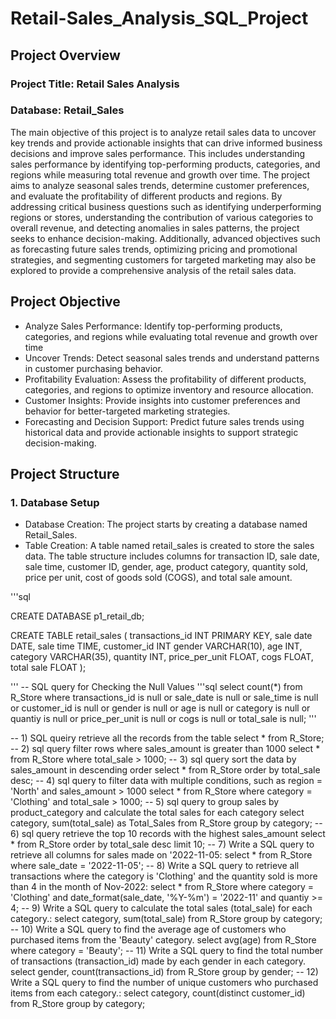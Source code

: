 # Retail-Sales_Analysis_SQL_Project
## Project Overview
### Project Title: Retail Sales Analysis
### Database: Retail_Sales
The main objective of this project is to analyze retail sales data to uncover key trends and provide actionable insights that can drive informed business decisions and improve sales performance. This includes understanding sales performance by identifying top-performing products, categories, and regions while measuring total revenue and growth over time. The project aims to analyze seasonal sales trends, determine customer preferences, and evaluate the profitability of different products and regions. By addressing critical business questions such as identifying underperforming regions or stores, understanding the contribution of various categories to overall revenue, and detecting anomalies in sales patterns, the project seeks to enhance decision-making. Additionally, advanced objectives such as forecasting future sales trends, optimizing pricing and promotional strategies, and segmenting customers for targeted marketing may also be explored to provide a comprehensive analysis of the retail sales data.

## Project Objective
- Analyze Sales Performance: Identify top-performing products, categories, and regions while evaluating total revenue and growth over time
- Uncover Trends: Detect seasonal sales trends and understand patterns in customer purchasing behavior.
- Profitability Evaluation: Assess the profitability of different products, categories, and regions to optimize inventory and resource allocation.
- Customer Insights: Provide insights into customer preferences and behavior for better-targeted marketing strategies.
- Forecasting and Decision Support: Predict future sales trends using historical data and provide actionable insights to support strategic decision-making.

## Project Structure
### 1. Database Setup
- Database Creation: The project starts by creating a database named Retail_Sales.
- Table Creation: A table named retail_sales is created to store the sales data. The table structure includes columns for transaction ID, sale date, sale time, customer ID, gender, age, product category, quantity sold, price per unit, cost of goods sold (COGS), and total sale amount.

'''sql

CREATE DATABASE p1_retail_db;

CREATE TABLE retail_sales
(
    transactions_id INT PRIMARY KEY,
    sale date DATE,
    sale time TIME,
    customer_id INT
    gender VARCHAR(10),
    age INT,
    category VARCHAR(35),
    quantity INT,
    price_per_unit FLOAT,
    cogs FLOAT,
    total sale FLOAT
);

'''
-- SQL query for Checking the Null Values
'''sql
select count(*) from R_Store 
where 
	transactions_id is null
    or
    sale_date is null
    or
    sale_time is null
    or
    customer_id is null
    or
    gender is null
    or
    age is null
    or
    category is null
    or
    quantiy is null
    or
    price_per_unit is null
    or
    cogs is null
    or
    total_sale is null;
'''

-- 1) SQL queiry  retrieve all the records from the table
select * from R_Store;
-- 2) sql query filter rows where sales_amount is greater than 1000
select * from R_Store where total_sale > 1000;
-- 3) sql query sort the data by sales_amount in descending order
select * from R_Store order by total_sale desc;
-- 4) sql query to filter data with multiple conditions, such as region = 'North' and sales_amount > 1000
select * from R_Store where category = 'Clothing' and total_sale > 1000;
-- 5) sql query to group sales by product_category and calculate the total sales for each category
select category, sum(total_sale) as Total_Sales from R_Store group by category;
-- 6) sql query retrieve the top 10 records with the highest sales_amount
select * from R_Store order by total_sale desc limit 10;
-- 7) Write a SQL query to retrieve all columns for sales made on '2022-11-05:
select * from R_Store where sale_date = '2022-11-05';
-- 8) Write a SQL query to retrieve all transactions where the category is 'Clothing' and the quantity sold is more than 4 in the month of Nov-2022:
select * from R_Store where category = 'Clothing' and date_format(sale_date, '%Y-%m') = '2022-11' and quantiy >= 4;
-- 9) Write a SQL query to calculate the total sales (total_sale) for each category.:
select category, sum(total_sale) from R_Store group by category;
-- 10) Write a SQL query to find the average age of customers who purchased items from the 'Beauty' category.
select avg(age) from R_Store where category = 'Beauty';
-- 11) Write a SQL query to find the total number of transactions (transaction_id) made by each gender in each category.
select gender, count(transactions_id) from R_Store group by gender;
-- 12) Write a SQL query to find the number of unique customers who purchased items from each category.: 
select category, count(distinct customer_id) from R_Store group by category;



